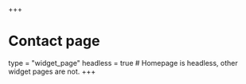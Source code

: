 +++
# Contact page
type = "widget_page"
headless = true  # Homepage is headless, other widget pages are not.
+++
